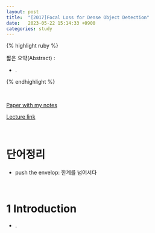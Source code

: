 ```yaml
---
layout: post
title:  "[2017]Focal Loss for Dense Object Detection"
date:   2023-05-22 15:14:33 +0900
categories: study
---
```







{% highlight ruby %}


짧은 요약(Abstract) :    
* .  




{% endhighlight %}  

<br/>


[Paper with my notes](https://drive.google.com/drive/folders/15hVZLozTfkgVA8qvDbbRkPaQdG68T5Lo?usp=sharing)  


[Lecture link](https://www.youtube.com/watch?v=44tlnmmt3h0)  

<br/>

# 단어정리  
* push the envelop: 한계를 넘어서다    









<br/>

# 1 Introduction  
* .  

